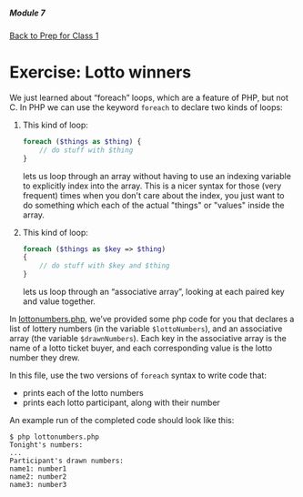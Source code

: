 ##### Module 7
[Back to Prep for Class 1](../../class1-prep)
# Exercise: Lotto winners

We just learned about “foreach” loops, which are a feature of PHP, but not C.  In PHP we can use the keyword `foreach` to declare two kinds of loops:

1. This kind of loop:
    ```php
    foreach ($things as $thing) {
        // do stuff with $thing
    }
    ```
    
    lets us loop through an array without having to use an indexing variable to explicitly index into the array. This is a nicer syntax for those (very frequent) times when you don't care about the index, you just want to do something which each of the actual "things" or "values" inside the array.

2. This kind of loop:

    ```php
    foreach ($things as $key => $thing)
    {
        // do stuff with $key and $thing
    }
    ```
    
    lets us loop through an “associative array”, looking at each paired key and value together. 

In [lottonumbers.php](./lottonumbers.php), we’ve provided some php code for you that declares a list of lottery numbers (in the variable `$lottoNumbers`), and an associative array (the variable `$drawnNumbers`).  Each key in the associative array is the name of a lotto ticket buyer, and each corresponding value is the lotto number they drew.

In this file, use the two versions of `foreach` syntax to write code that:
- prints each of the lotto numbers
- prints each lotto participant, along with their number

An example run of the completed code should look like this:
```
$ php lottonumbers.php
Tonight's numbers:
...
Participant's drawn numbers:
name1: number1
name2: number2
name3: number3
```
